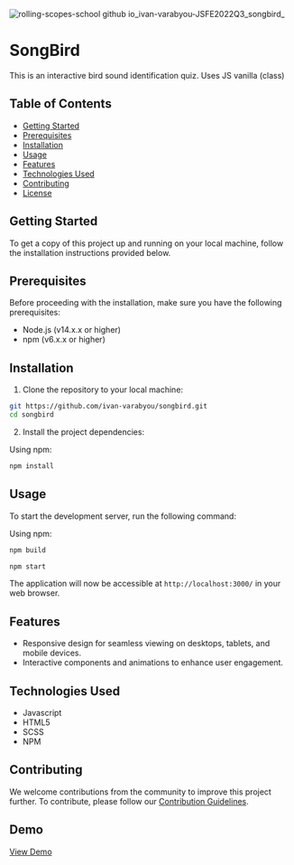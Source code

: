 ![rolling-scopes-school github io_ivan-varabyou-JSFE2022Q3_songbird_](https://user-images.githubusercontent.com/85835188/202149608-c51d93bc-703b-4d99-9dec-626b00f324f4.png)

# SongBird

This is an interactive bird sound identification quiz. Uses JS vanilla (class)

## Table of Contents

- [Getting Started](#getting-started)
- [Prerequisites](#prerequisites)
- [Installation](#installation)
- [Usage](#usage)
- [Features](#features)
- [Technologies Used](#technologies-used)
- [Contributing](#contributing)
- [License](#license)

## Getting Started

To get a copy of this project up and running on your local machine, follow the installation instructions provided below.

## Prerequisites

Before proceeding with the installation, make sure you have the following prerequisites:

- Node.js (v14.x.x or higher)
- npm (v6.x.x or higher)

## Installation

1. Clone the repository to your local machine:

```bash
git https://github.com/ivan-varabyou/songbird.git
cd songbird
```

2. Install the project dependencies:

Using npm:

```bash
npm install
```


## Usage

To start the development server, run the following command:

Using npm:

```bash
npm build
```

```bash
npm start
```


The application will now be accessible at `http://localhost:3000/` in your web browser.

## Features

- Responsive design for seamless viewing on desktops, tablets, and mobile devices.
- Interactive components and animations to enhance user engagement.

## Technologies Used

- Javascript
- HTML5
- SCSS
- NPM

## Contributing

We welcome contributions from the community to improve this project further. To contribute, please follow our [Contribution Guidelines](CONTRIBUTING.md).

## Demo

[View Demo](https://songbird-ivan-varabyou.netlify.app/)